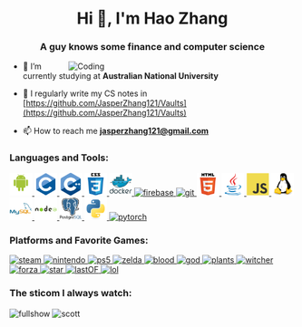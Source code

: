 <h1 align="center">Hi 👋, I'm Hao Zhang</h1>
<h3 align="center">A guy knows some finance and computer science</h3>
<img align="right" alt="Coding" width="400" src="https://media3.giphy.com/media/bAQH7WXKqtIBrPs7sR/200w.webp?cid=ecf05e47c6o4q6lgdezortf5h2bixodwa5f7rtade23jfnsg&rid=200w.webp&ct=g">


- 🔭 I’m currently studying at **Australian National University**

- 📝 I regularly write my CS notes in [https://github.com/JasperZhang121/Vaults](https://github.com/JasperZhang121/Vaults)

- 📫 How to reach me **jasperzhang121@gmail.com**


<p align="left">
</p>

<h3 align="left">Languages and Tools:</h3>
<p align="left"> <a href="https://developer.android.com" target="_blank" rel="noreferrer"> <img src="https://raw.githubusercontent.com/devicons/devicon/master/icons/android/android-original-wordmark.svg" alt="android" width="40" height="40"/> </a> <a href="https://www.cprogramming.com/" target="_blank" rel="noreferrer"> <img src="https://raw.githubusercontent.com/devicons/devicon/master/icons/c/c-original.svg" alt="c" width="40" height="40"/> </a> <a href="https://www.w3schools.com/cpp/" target="_blank" rel="noreferrer"> <img src="https://raw.githubusercontent.com/devicons/devicon/master/icons/cplusplus/cplusplus-original.svg" alt="cplusplus" width="40" height="40"/> </a> <a href="https://www.w3schools.com/css/" target="_blank" rel="noreferrer"> <img src="https://raw.githubusercontent.com/devicons/devicon/master/icons/css3/css3-original-wordmark.svg" alt="css3" width="40" height="40"/> </a> <a href="https://www.docker.com/" target="_blank" rel="noreferrer"> <img src="https://raw.githubusercontent.com/devicons/devicon/master/icons/docker/docker-original-wordmark.svg" alt="docker" width="40" height="40"/> </a> <a href="https://firebase.google.com/" target="_blank" rel="noreferrer"> <img src="https://www.vectorlogo.zone/logos/firebase/firebase-icon.svg" alt="firebase" width="40" height="40"/> </a> <a href="https://git-scm.com/" target="_blank" rel="noreferrer"> <img src="https://www.vectorlogo.zone/logos/git-scm/git-scm-icon.svg" alt="git" width="40" height="40"/> </a> <a href="https://www.w3.org/html/" target="_blank" rel="noreferrer"> <img src="https://raw.githubusercontent.com/devicons/devicon/master/icons/html5/html5-original-wordmark.svg" alt="html5" width="40" height="40"/> </a> <a href="https://www.java.com" target="_blank" rel="noreferrer"> <img src="https://raw.githubusercontent.com/devicons/devicon/master/icons/java/java-original.svg" alt="java" width="40" height="40"/> </a> <a href="https://developer.mozilla.org/en-US/docs/Web/JavaScript" target="_blank" rel="noreferrer"> <img src="https://raw.githubusercontent.com/devicons/devicon/master/icons/javascript/javascript-original.svg" alt="javascript" width="40" height="40"/> </a> <a href="https://www.linux.org/" target="_blank" rel="noreferrer"> <img src="https://raw.githubusercontent.com/devicons/devicon/master/icons/linux/linux-original.svg" alt="linux" width="40" height="40"/> </a> <a href="https://www.mysql.com/" target="_blank" rel="noreferrer"> <img src="https://raw.githubusercontent.com/devicons/devicon/master/icons/mysql/mysql-original-wordmark.svg" alt="mysql" width="40" height="40"/> </a> <a href="https://nodejs.org" target="_blank" rel="noreferrer"> <img src="https://raw.githubusercontent.com/devicons/devicon/master/icons/nodejs/nodejs-original-wordmark.svg" alt="nodejs" width="40" height="40"/> </a> <a href="https://www.postgresql.org" target="_blank" rel="noreferrer"> <img src="https://raw.githubusercontent.com/devicons/devicon/master/icons/postgresql/postgresql-original-wordmark.svg" alt="postgresql" width="40" height="40"/> </a> <a href="https://www.python.org" target="_blank" rel="noreferrer"> <img src="https://raw.githubusercontent.com/devicons/devicon/master/icons/python/python-original.svg" alt="python" width="40" height="40"/> </a> <a href="https://pytorch.org/" target="_blank" rel="noreferrer"> <img src="https://www.vectorlogo.zone/logos/pytorch/pytorch-icon.svg" alt="pytorch" width="40" height="40"/> </a> </p>

<h3 align="left">Platforms and Favorite Games:</h3>
<p align="left"> <a href="https://store.steampowered.com/" target="_blank" rel="noreferrer"> <img src="https://www.vectorlogo.zone/logos/steampowered/steampowered-icon.svg" alt="steam" width="40" height="40"/> </a> 
<a href="https://www.nintendo.com.au/" target="_blank" rel="noreferrer"> <img src="https://cdn.iconscout.com/icon/free/png-128/nintendo-2296041-1912000.png" alt="nintendo" width="40" height="40"/> </a>
<a href="https://www.playstation.com/en-au/" target="_blank" rel="noreferrer"> <img src="https://i.pinimg.com/originals/20/11/52/2011525d4e13b855685a3f59511eb03b.png" alt="ps5" width="40" height="40"/> </a>
<a href="https://www.zelda.com/breath-of-the-wild/" target="_blank" rel="noreferrer"> <img src="https://upload.wikimedia.org/wikipedia/en/c/c6/The_Legend_of_Zelda_Breath_of_the_Wild.jpg" alt="zelda" width="40" height="40"/> </a>
<a href="https://www.playstation.com/en-au/games/bloodborne/" target="_blank" rel="noreferrer"> <img src="https://upload.wikimedia.org/wikipedia/en/6/68/Bloodborne_Cover_Wallpaper.jpg" alt="blood" width="40" height="40"/> </a>
<a href="https://www.playstation.com/en-au/games/god-of-war/" target="_blank" rel="noreferrer"> <img src="https://upload.wikimedia.org/wikipedia/en/a/a7/God_of_War_4_cover.jpg" alt="god" width="40" height="40"/> </a>
<a href="https://plantsvszombies.fandom.com/wiki/Main_Page" target="_blank" rel="noreferrer"> <img src="https://upload.wikimedia.org/wikipedia/en/thumb/d/da/Plants_vs_Zombies_logo.png/375px-Plants_vs_Zombies_logo.png" alt="plants" width="40" height="40"/> </a>
<a href="https://witcher.fandom.com/wiki/The_Witcher_3:_Wild_Hunt" target="_blank" rel="noreferrer"> <img src="https://upload.wikimedia.org/wikipedia/en/0/0c/Witcher_3_cover_art.jpg" alt="witcher" width="40" height="40"/> </a>
<a href="https://forza.fandom.com/wiki/Forza_Horizon_5" target="_blank" rel="noreferrer"> <img src="https://upload.wikimedia.org/wikipedia/en/8/86/Forza_Horizon_5_cover_art.jpg" alt="forza" width="40" height="40"/> </a>
<a href="https://starcraft2.com/en-gb/" target="_blank" rel="noreferrer"> <img src="https://upload.wikimedia.org/wikipedia/en/2/20/StarCraft_II_-_Box_Art.jpg" alt="star" width="40" height="40"/> </a>
<a href="https://www.playstation.com/en-au/games/the-last-of-us-part-i/" target="_blank" rel="noreferrer"> <img src="https://assets-prd.ignimgs.com/2022/06/09/the-last-of-us-part-1-button-1654791855870.jpg" alt="lastOF" width="40" height="40"/> </a>
<a href="https://www.leagueoflegends.com/en-au/" target="_blank" rel="noreferrer"> <img src="https://encrypted-tbn0.gstatic.com/images?q=tbn:ANd9GcRvYNVJRPOkAj1V7jF8AlbpcNf9P76zQPErQOHohGQeGO8-NtfWLg93ParigCG0sU3h_vc&usqp=CAU" alt="lol" width="40" height="40"/> </a>
</p>

<h3 align="left">The sticom I always watch:</h3>
<img align="center" alt="fullshow" width="1000" src="https://roost.nbcuni.com/bin/viewasset.html/content/dam/Peacock/Campaign/landingpages/library/theoffice/mainpage/office-social-min.png/_jcr_content/renditions/original">
<img align="center" alt="scott" width="1000" src="https://pyxis.nymag.com/v1/imgs/8e5/268/645dd2866128b290f67d187e3edd7f80d9-28-the-office-michael-scott-no.rsocial.w1200.jpg">


